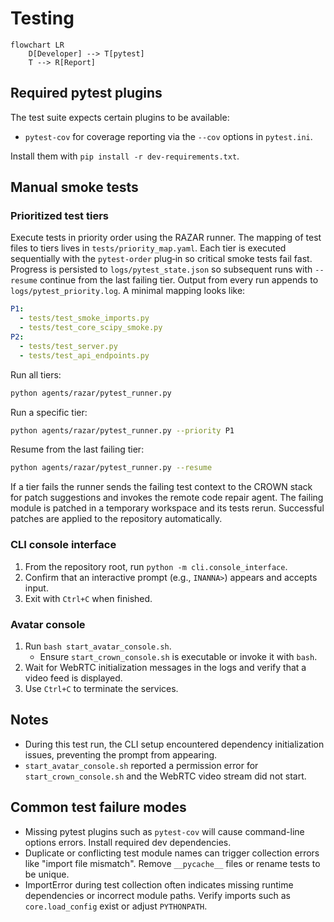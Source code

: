 # Testing

```mermaid
flowchart LR
    D[Developer] --> T[pytest]
    T --> R[Report]
```

## Required pytest plugins

The test suite expects certain plugins to be available:

- `pytest-cov` for coverage reporting via the `--cov` options in `pytest.ini`.

Install them with `pip install -r dev-requirements.txt`.

## Manual smoke tests

### Prioritized test tiers

Execute tests in priority order using the RAZAR runner. The mapping of test
files to tiers lives in `tests/priority_map.yaml`.  Each tier is executed
sequentially with the `pytest-order` plug‑in so critical smoke tests fail fast.
Progress is persisted to `logs/pytest_state.json` so subsequent runs with
`--resume` continue from the last failing tier. Output from every run appends
to `logs/pytest_priority.log`.  A minimal mapping looks like:

```yaml
P1:
  - tests/test_smoke_imports.py
  - tests/test_core_scipy_smoke.py
P2:
  - tests/test_server.py
  - tests/test_api_endpoints.py
```

Run all tiers:

```bash
python agents/razar/pytest_runner.py
```

Run a specific tier:

```bash
python agents/razar/pytest_runner.py --priority P1
```

Resume from the last failing tier:

```bash
python agents/razar/pytest_runner.py --resume
```

If a tier fails the runner sends the failing test context to the CROWN stack for
patch suggestions and invokes the remote code repair agent. The failing module
is patched in a temporary workspace and its tests rerun. Successful patches are
applied to the repository automatically.

### CLI console interface

1. From the repository root, run `python -m cli.console_interface`.
1. Confirm that an interactive prompt (e.g., `INANNA>`) appears and accepts input.
1. Exit with `Ctrl+C` when finished.

### Avatar console

1. Run `bash start_avatar_console.sh`.
   - Ensure `start_crown_console.sh` is executable or invoke it with `bash`.
1. Wait for WebRTC initialization messages in the logs and verify that a video feed is displayed.
1. Use `Ctrl+C` to terminate the services.

## Notes

- During this test run, the CLI setup encountered dependency initialization issues, preventing the prompt from appearing.
- `start_avatar_console.sh` reported a permission error for `start_crown_console.sh` and the WebRTC video stream did not start.

## Common test failure modes

- Missing pytest plugins such as `pytest-cov` will cause command-line options errors. Install required dev dependencies.
- Duplicate or conflicting test module names can trigger collection errors like "import file mismatch". Remove `__pycache__` files or rename tests to be unique.
- ImportError during test collection often indicates missing runtime dependencies or incorrect module paths. Verify imports such as `core.load_config` exist or adjust `PYTHONPATH`.
